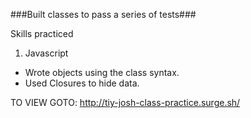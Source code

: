 ###Built classes to pass a series of tests###

Skills practiced

1. Javascript
  * Wrote objects using the class syntax.
  * Used Closures to hide data.

TO VIEW GOTO: http://tiy-josh-class-practice.surge.sh/
